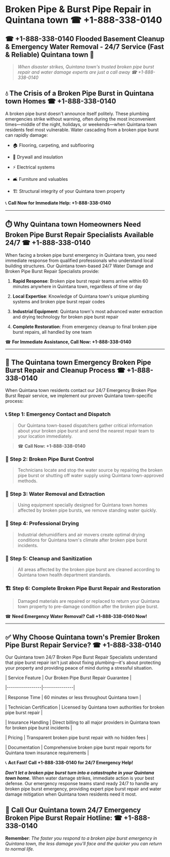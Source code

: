 # Broken Pipe & Burst Pipe Repair in Quintana town ☎ +1-888-338-0140  
## ☎ +1-888-338-0140 Flooded Basement Cleanup & Emergency Water Removal - 24/7 Service (Fast & Reliable) Quintana town 🚨  

> *When disaster strikes, Quintana town's trusted broken pipe burst repair and water damage experts are just a call away ☎ +1-888-338-0140*  

## 💧 The Crisis of a Broken Pipe Burst in Quintana town Homes ☎ +1-888-338-0140  

A broken pipe burst doesn't announce itself politely. These plumbing emergencies strike without warning, often during the most inconvenient times—middle of the night, holidays, or weekends—when Quintana town residents feel most vulnerable. Water cascading from a broken pipe burst can rapidly damage:  

* 🏠 Flooring, carpeting, and subflooring  
* 🧱 Drywall and insulation  
* ⚡ Electrical systems  
* 🛋️ Furniture and valuables  
* 🏗️ Structural integrity of your Quintana town property  

📞 **Call Now for Immediate Help: +1-888-338-0140**  

---  

## ⏱️ Why Quintana town Homeowners Need Broken Pipe Burst Repair Specialists Available 24/7 ☎ +1-888-338-0140  

When facing a broken pipe burst emergency in Quintana town, you need immediate response from qualified professionals who understand local building structures. Our Quintana town-based 24/7 Water Damage and Broken Pipe Burst Repair Specialists provide:  

1. **Rapid Response**: Broken pipe burst repair teams arrive within 60 minutes anywhere in Quintana town, regardless of time or day  
2. **Local Expertise**: Knowledge of Quintana town's unique plumbing systems and broken pipe burst repair codes  
3. **Industrial Equipment**: Quintana town's most advanced water extraction and drying technology for broken pipe burst repair  
4. **Complete Restoration**: From emergency cleanup to final broken pipe burst repairs, all handled by one team  

☎ **For Immediate Assistance, Call Now: +1-888-338-0140**  

---  

## 🔧 The Quintana town Emergency Broken Pipe Burst Repair and Cleanup Process ☎ +1-888-338-0140  

When Quintana town residents contact our 24/7 Emergency Broken Pipe Burst Repair service, we implement our proven Quintana town-specific process:  

### 📞 Step 1: Emergency Contact and Dispatch  
> Our Quintana town-based dispatchers gather critical information about your broken pipe burst and send the nearest repair team to your location immediately.  
> ☎ **Call Now: +1-888-338-0140**  

### 🚿 Step 2: Broken Pipe Burst Control  
> Technicians locate and stop the water source by repairing the broken pipe burst or shutting off water supply using Quintana town-approved methods.  

### 🌊 Step 3: Water Removal and Extraction  
> Using equipment specially designed for Quintana town homes affected by broken pipe bursts, we remove standing water quickly.  

### 💨 Step 4: Professional Drying  
> Industrial dehumidifiers and air movers create optimal drying conditions for Quintana town's climate after broken pipe burst incidents.  

### 🧼 Step 5: Cleanup and Sanitization  
> All areas affected by the broken pipe burst are cleaned according to Quintana town health department standards.  

### 🏗️ Step 6: Complete Broken Pipe Burst Repair and Restoration  
> Damaged materials are repaired or replaced to return your Quintana town property to pre-damage condition after the broken pipe burst.  

☎ **Need Emergency Water Removal? Call +1-888-338-0140 Now!**  

---  

## ✅ Why Choose Quintana town's Premier Broken Pipe Burst Repair Service? ☎ +1-888-338-0140  

Our Quintana town 24/7 Broken Pipe Burst Repair Specialists understand that pipe burst repair isn't just about fixing plumbing—it's about protecting your property and providing peace of mind during a stressful situation.  

| Service Feature | Our Broken Pipe Burst Repair Guarantee |  
|-----------------|---------------|  
| Response Time | 60 minutes or less throughout Quintana town |  
| Technician Certification | Licensed by Quintana town authorities for broken pipe burst repair |  
| Insurance Handling | Direct billing to all major providers in Quintana town for broken pipe burst incidents |  
| Pricing | Transparent broken pipe burst repair with no hidden fees |  
| Documentation | Comprehensive broken pipe burst repair reports for Quintana town insurance requirements |  

📞 **Act Fast! Call +1-888-338-0140 for 24/7 Emergency Help!**  

***Don't let a broken pipe burst turn into a catastrophe in your Quintana town home.*** When water damage strikes, immediate action is your best defense. Our emergency response teams stand ready 24/7 to handle any broken pipe burst emergency, providing expert pipe burst repair and water damage mitigation when Quintana town residents need it most.  

## 📱 Call Our Quintana town 24/7 Emergency Broken Pipe Burst Repair Hotline: ☎ +1-888-338-0140  

**Remember**: *The faster you respond to a broken pipe burst emergency in Quintana town, the less damage you'll face and the quicker you can return to normal life.*
